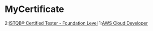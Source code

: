 # MyCertificate
2:[ISTQB® Certified Tester - Foundation Level](https://skillshub.isqi.org/e268f9ae-2dd5-40be-9ff0-caa4c64798a6#gs.3rw7me)
1:[AWS Cloud Developer](confirm.udacity.com/DCQKCWPM)
